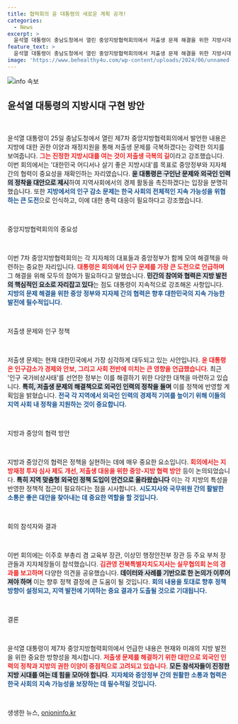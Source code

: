 ```yaml
---
title: 협력회의 윤 대통령의 새로운 계획 공개!
categories:
  - News
excerpt: >
  윤석열 대통령이 충남도청에서 열린 중앙지방협력회의에서 저출생 문제 해결을 위한 지방시대의 중요성을 강조했다. 그는 외국인 인력 수용과 지방 권한 이양이 지속 가능한 미래를 만드는 길이라고 역설하며, 지자체장들과의 협력을 촉구했다.
feature_text: >
  윤석열 대통령이 충남도청에서 열린 중앙지방협력회의에서 저출생 문제 해결을 위한 지방시대의 중요성을 강조했다. 그는 외국인 인력 수용과 지방 권한 이양이 지속 가능한 미래를 만드는 길이라고 역설하며, 지자체장들과의 협력을 촉구했다.
image: 'https://www.behealthy4u.com/wp-content/uploads/2024/06/unnamed-file.png'
---
```


<p><img src="https://www.behealthy4u.com/wp-content/uploads/2024/06/unnamed-file.png" alt="info 속보" /></p>

<h2 data-ke-size="size26">윤석열 대통령의 지방시대 구현 방안</h2>

<p data-ke-size="size16">&nbsp;</p>

<p>윤석열 대통령이 25일 충남도청에서 열린 제7차 중앙지방협력회의에서 발언한 내용은 지방에 대한 권한 이양과 재정지원을 통해 저출생 문제를 극복하겠다는 강력한 의지를 보여줍니다. <b><span style="color: #ee2323;">그는 진정한 지방시대를 여는 것이 저출생 극복의 길</span></b>이라고 강조했습니다. 이번 회의에서는 '대한민국 어디서나 살기 좋은 지방시대'를 목표로 중앙정부와 지자체 간의 협력이 중요성을 재확인하는 자리였습니다. <b><span style="background-color: #21538527;">윤 대통령은 구인난 문제와 외국인 인력의 정착을 대안으로 제시</span></b>하여 지역사회에서의 경제 활동을 촉진하겠다는 입장을 분명히 했습니다. 또한 <b><span style="color: #1a5490;">지방에서의 인구 감소 문제는 한국 사회의 전체적인 지속 가능성을 위협하는 큰 도전</span></b>으로 인식하고, 이에 대한 총력 대응이 필요하다고 강조했습니다. </p>

<p data-ke-size="size16">&nbsp;</p>

<p>중앙지방협력회의의 중요성</p>

<p data-ke-size="size16">&nbsp;</p>

<p>이번 7차 중앙지방협력회의는 각 지자체의 대표들과 중앙정부가 함께 모여 해결책을 마련하는 중요한 자리입니다. <b><span style="color: #ee2323;">대통령은 회의에서 인구 문제를 가장 큰 도전으로 언급하며</span></b> 그 해결을 위해 모두의 참여가 필요하다고 말했습니다. <b><span style="background-color: #21538527;">민간의 참여와 협력은 지방 발전의 핵심적인 요소로 자리잡고 있다</span></b>는 점도 대통령이 지속적으로 강조해온 사항입니다. <b><span style="color: #1a5490;">지방의 문제 해결을 위한 중앙 정부와 지자체 간의 협력은 향후 대한민국의 지속 가능한 발전에 필수적입니다.</span></b></p>

<p data-ke-size="size16">&nbsp;</p>

<p>저출생 문제와 인구 정책</p>

<p data-ke-size="size16">&nbsp;</p>

<p>저출생 문제는 현재 대한민국에서 가장 심각하게 대두되고 있는 사안입니다. <b><span style="color: #ee2323;">윤 대통령은 인구감소가 경제와 안보, 그리고 사회 전반에 미치는 큰 영향을 언급했습니다</span></b>. 최근 '인구 국가비상사태'를 선언한 정부는 이를 해결하기 위한 다양한 대책을 마련하고 있습니다. <b><span style="background-color: #21538527;">특히, 저출생 문제의 해결책으로 외국인 인력의 정착을 들며</span></b> 이를 정책에 반영할 계획임을 밝혔습니다. <b><span style="color: #1a5490;">전국 각 지역에서 외국인 인력의 경제적 기여를 높이기 위해 이들의 지역 사회 내 정착을 지원하는 것이 중요합니다.</span></b> </p>

<p data-ke-size="size16">&nbsp;</p>

<p>지방과 중앙의 협력 방안</p>

<p data-ke-size="size16">&nbsp;</p>

<p>지방과 중앙간의 협력은 정책을 실현하는 데에 매우 중요한 요소입니다. <b><span style="color: #ee2323;">회의에서는 지방재정 투자 심사 제도 개선, 저출생 대응을 위한 중앙-지방 협력 방안</span></b> 등이 논의되었습니다. <b><span style="background-color: #21538527;">특히 지역 맞춤형 외국인 정책 도입이 안건으로 올라왔습니다</span></b> 이는 각 지방의 특성을 반영한 정책적 접근이 필요하다는 점을 시사합니다. <b><span style="color: #1a5490;">시도지사와 국무위원 간의 활발한 소통은 좋은 대안을 찾아내는 데 중요한 역할을 할 것입니다.</span></b> </p>

<p data-ke-size="size16">&nbsp;</p>

<p>회의 참석자와 결과</p>

<p data-ke-size="size16">&nbsp;</p>

<p>이번 회의에는 이주호 부총리 겸 교육부 장관, 이상민 행정안전부 장관 등 주요 부처 장관들과 지자체장들이 참석했습니다. <b><span style="color: #ee2323;">김관영 전북특별자치도지사는 실무협의회 논의 경과를 보고하며</span></b> 다양한 의견을 공유했습니다. <b><span style="background-color: #21538527;">데이터와 사례를 기반으로 한 논의가 이루어져야 하며</span></b> 이는 향후 정책 결정에 큰 도움이 될 것입니다. <b><span style="color: #1a5490;">회의 내용을 토대로 향후 정책 방향이 설정되고, 지역 발전에 기여하는 중요 결과가 도출될 것으로 기대됩니다.</span></b> </p>

<p data-ke-size="size16">&nbsp;</p>

<p>결론</p>

<p data-ke-size="size16">&nbsp;</p>

<p>윤석열 대통령이 제7차 중앙지방협력회의에서 언급한 내용은 현재와 미래의 지방 발전을 위한 중요한 방향성을 제시합니다. <b><span style="color: #ee2323;">저출생 문제를 해결하기 위한 대안으로 외국인 인력의 정착과 지방의 권한 이양이 중점적으로 고려되고 있습니다</span></b>. <b><span style="background-color: #21538527;">모든 참석자들이 진정한 지방 시대를 여는 데 힘을 모아야 합니다</span></b>. <b><span style="color: #1a5490;">지자체와 중앙정부 간의 원활한 소통과 협력은 한국 사회의 지속 가능성을 보장하는 데 필수적일 것입니다.</span></b> </p>

<p data-ke-size="size16">&nbsp;</p>
생생한 뉴스, <a href="https://onioninfo.kr" rel="dofollow">onioninfo.kr</a>


